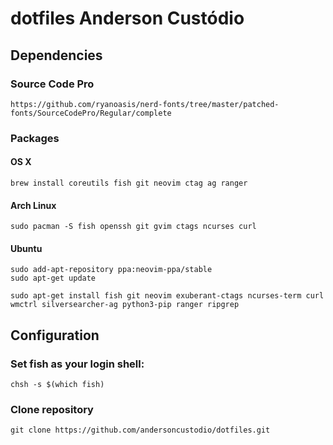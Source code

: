 # dotfiles Anderson Custódio

## Dependencies

### Source Code Pro
    https://github.com/ryanoasis/nerd-fonts/tree/master/patched-fonts/SourceCodePro/Regular/complete

### Packages

#### OS X
    brew install coreutils fish git neovim ctag ag ranger

#### Arch Linux
    sudo pacman -S fish openssh git gvim ctags ncurses curl

#### Ubuntu
    sudo add-apt-repository ppa:neovim-ppa/stable
    sudo apt-get update

    sudo apt-get install fish git neovim exuberant-ctags ncurses-term curl wmctrl silversearcher-ag python3-pip ranger ripgrep


## Configuration

### Set fish as your login shell:
    chsh -s $(which fish)

### Clone repository
    git clone https://github.com/andersoncustodio/dotfiles.git
